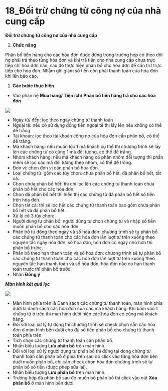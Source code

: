 # 18\_Đối trừ chứng từ công nợ của nhà cung cấp

**Đối trừ chứng từ công nợ của nhà cung cấp**

1. **Chức năng**

Phân bổ tiền hàng cho các hóa đơn được dùng trong trường hợp có theo dõi nợ phải trả theo từng hóa đơn và khi trả tiền cho nhà cung cấp chưa trực tiếp chi hóa đơn nào, sau đó thực hiện phân bổ cho hóa đơn để cấn trừ trực tiếp cho hóa đơn. Nhằm ghi giảm số tiền còn phải thanh toán của hóa đơn khi lên báo cáo.

1. **Các bước thực hiện**

* Vào phân hệ **Mua hàng/ Tiện ích/ Phân bổ tiền hàng trả cho các hóa đơn**

![](<../.gitbook/assets/sb_0 (27).png>)

* Ngày từ/ đến: lọc theo ngày chứng từ thanh toán
* Ngoại tệ: nếu có sử dụng đồng tiền ngoại tệ thì lấy lên nếu không có thể để trắng
* Tài khoản:  lọc theo tài khoản công nợ của hóa đơn cần phân bổ, có thể để trắng.
* Mã khách hàng: nếu muốn lọc 1 mã khách cụ thể thì chương trình sẽ lấy lên các chứng từ có cùng 1 mã đối tượng, có thể để trắng.
* Nhóm khách hàng: nếu mã khách hàng có phân nhóm đối tượng thì phần mềm sẽ lọc các mã đối tượng theo nhóm, có thể để trống.
* Đơn vị: chọn đơn vị cần phân bổ hóa đơn.
* Loại chứng từ: gồm các tùy chọn: chưa phân bổ hết, đã phân bổ hết, tất cả.
* Chọn chưa phân bổ hết: thì chỉ lọc lên các chứng từ thanh toán chưa phân bổ hết cho các hóa đơn.
* Chọn đã phân bổ hết thì hiển thị các chứng từ đã phân bổ hết số tiền trên hóa đơn.
* Chọn tất cả: thì sẽ lọc hết các chứng từ thanh toán bao gồm chưa phân bổ hết và đã phân bổ hết.
* Xử lý có 3 tùy chọn:
* Người dùng tự phân bổ: người dùng tự chọn chứng từ và nhập số tiền muốn phán bổ cho các hóa đơn
* Phân bổ tự động theo ngày và số hóa đơn: chương trình sẽ tự phân bổ các chứng từ thanh toán cho các hóa đơn lần lượt từ trên xuống theo nguyên tắc ngày hóa đơn, số hóa đơn, hóa đơn có ngày nhỏ hơn thì phân bổ trước.
* Phân bổ theo hạn thanh toán và số hóa đơn: chương trình sẽ tự phân bổ các chứng từ thanh toán cho các hóa đơn lần lượt từ trên xuống theo nguyên tắc hạn thanh toán và số hóa đơn, hóa đơn nào có hạn thanh toán trước thì phân bổ trước.
* Nhấn **Đồng ý**

_**Màn hình kết quả lọc**_

![](<../.gitbook/assets/sb_1 (5).png>)

* Màn hình phía trên là Danh sách các chứng từ thanh toán, màn hình phía dưới là danh sách các hóa đơn của các mã khách hàng. Khi bấm vào 1 chứng từ ở trên thì màn hình dưới hiện các hóa đơn có cũng mã khách hàng.
* Đối với loại xử lý tự động thì chương trình sẽ check chọn sẵn các hóa đơn ở màn hình bên dưới cho đủ số tiền phân bổ cho chứng từ thanh toán phía trên.
* Tích chọn các chứng từ thanh toán cần phân bổ.
* Nhấn biểu tượng **Lưu phân bổ** trên màn hình.
* Đối với loại xử lý người dụng tự phân bổ thì đứng tại dòng chứng từ thanh toán cần phân bổ ở phía trên sau đó click vào từng hóa đơn bên dưới muốn phân bổ, chỉ cần check chọn hóa đơn chương trình sẽ tự phân bổ số tiền (được phép sửa lại).
* Nhấn biểu tượng **Lưu phân bổ** trên màn hình.
* Trường hợp đã phân bổ sau đó muốn bỏ phân bổ thì click vào nút **Xóa phân bổ** ở màn hình bên dưới.
